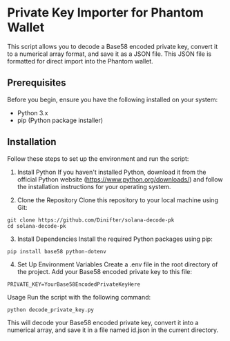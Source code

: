 # Private Key Importer for Phantom Wallet

This script allows you to decode a Base58 encoded private key, convert it to a numerical array format, and save it as a JSON file. This JSON file is formatted for direct import into the Phantom wallet.

## Prerequisites

Before you begin, ensure you have the following installed on your system:
- Python 3.x
- pip (Python package installer)


## Installation

Follow these steps to set up the environment and run the script:

1. Install Python
If you haven't installed Python, download it from the official Python website (https://www.python.org/downloads/) and follow the installation instructions for your operating system.

2. Clone the Repository
Clone this repository to your local machine using Git:

```
git clone https://github.com/Dinifter/solana-decode-pk
cd solana-decode-pk
```

3. Install Dependencies
Install the required Python packages using pip:

```
pip install base58 python-dotenv
```

4. Set Up Environment Variables
Create a .env file in the root directory of the project. Add your Base58 encoded private key to this file:

```
PRIVATE_KEY=YourBase58EncodedPrivateKeyHere
```

Usage
Run the script with the following command:

```
python decode_private_key.py
```

This will decode your Base58 encoded private key, convert it into a numerical array, and save it in a file named id.json in the current directory.
